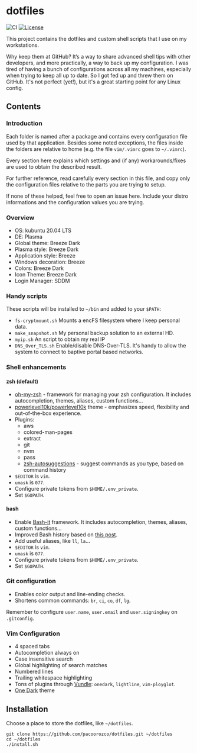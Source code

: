 # dotfiles

![CI](https://github.com/pacoorozco/dotfiles/workflows/CI/badge.svg)
[![License][license-badge]][license]

This project contains the dotfiles and custom shell scripts that I use on my workstations.

Why keep them at GitHub? It’s a way to share advanced shell tips with other developers, and more practically, a way to back up my configuration. I was tired of having a bunch of configurations across all my machines, especially when trying to keep all up to date. So I got fed up and threw them on GitHub. It's not perfect (yet!), but it's a great starting point for any Linux config.

Contents
-----

### Introduction
Each folder is named after a package and contains every configuration file used by that application. Besides some noted exceptions, the files inside the folders are relative to home (e.g. the file `vim/.vimrc` goes to `~/.vimrc`).

Every section here explains which settings and (if any) workarounds/fixes are used to obtain the described result.

For further reference, read carefully every section in this file, and copy only the configuration files relative to the parts you are trying to setup.

If none of these helped, feel free to open an issue here. Include your distro informations and the configuration values you are trying.

### Overview
- OS: kubuntu 20.04 LTS
- DE: Plasma
- Global theme: Breeze Dark
- Plasma style: Breeze Dark
- Application style: Breeze
- Windows decoration: Breeze
- Colors: Breeze Dark
- Icon Theme: Breeze Dark
- Login Manager: SDDM

### Handy scripts
These scripts will be installed to `~/bin` and added to your `$PATH`:

* `fs-cryptmount.sh` Mounts a encFS filesystem where I keep personal data.
* `make_snapshot.sh` My personal backup solution to an external HD.
* `myip.sh` An script to obtain my real IP
* `DNS_Over_TLS.sh` Enable/disable DNS-Over-TLS. It's handy to allow the system to connect to baptive portal based networks.

### Shell enhancements

#### zsh (default)
* [oh-my-zsh](https://github.com/robbyrussell/oh-my-zsh) - framework for managing your zsh configuration. It includes autocompletion, themes, aliases, custom functions...
* [powerlevel10k/powerlevel10k](https://github.com/romkatv/powerlevel10k) theme - emphasizes speed, flexibility and out-of-the-box experience.
* Plugins:
   * aws
   * colored-man-pages
   * extract
   * git
   * nvm
   * pass
   * [zsh-autosuggestions](https://github.com/zsh-users/zsh-autosuggestions) - suggest commands as you type, based on command history
* `$EDITOR` is `vim`.
* `umask` is `077`.
* Configure private tokens from `$HOME/.env_private`.
* Set `$GOPATH`.

#### bash
* Enable [Bash-it](https://github.com/Bash-it/bash-it) framework. It includes autocompletion, themes, aliases, custom functions...
* Improved Bash history based on [this post](https://www.digitalocean.com/community/tutorials/how-to-use-bash-history-commands-and-expansions-on-a-linux-vps).
* Add useful aliases, like `ll`, `la`...
* `$EDITOR` is `vim`.
* `umask` is `077`.
* Configure private tokens from `$HOME/.env_private`.
* Set `$GOPATH`.

### Git configuration
* Enables color output and line-ending checks.
* Shortens common commands: `br`, `ci`, `co`, `df`, `lg`.

Remember to configure `user.name`, `user.email` and `user.signingkey` on `.gitconfig`.

### Vim Configuration
- 4 spaced tabs
- Autocompletion always on
- Case insensitive search
- Global highlighting of search matches
- Numbered lines
- Trailing whitespace highlighting
- Tons of plugins through [Vundle](https://github.com/VundleVim/Vundle.vim): `onedark`, `lightline`, `vim-ployglot`.
- [One Dark](https://github.com/joshdick/onedark.vim) theme


## Installation
Choose a place to store the dotfiles, like `~/dotfiles`.

```
git clone https://github.com/pacoorozco/dotfiles.git ~/dotfiles
cd ~/dotfiles
./install.sh
```

[license]: https://github.com/pacoorozco/dotfiles
[license-badge]: https://img.shields.io/github/license/pacoorozco/dotfiles.svg?style=flat-square
